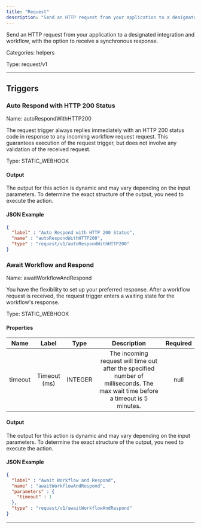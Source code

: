 ```yaml
---
title: "Request"
description: "Send an HTTP request from your application to a designated integration and workflow, with the option to receive a synchronous response."
---
```


Send an HTTP request from your application to a designated integration and workflow, with the option to receive a synchronous response.


Categories: helpers


Type: request/v1

<hr />






## Triggers


### Auto Respond with HTTP 200 Status
Name: autoRespondWithHTTP200

The request trigger always replies immediately with an HTTP 200 status code in response to any incoming workflow request request. This guarantees execution of the request trigger, but does not involve any validation of the received request.

Type: STATIC_WEBHOOK


#### Output

The output for this action is dynamic and may vary depending on the input parameters. To determine the exact structure of the output, you need to execute the action.

#### JSON Example
```json
{
  "label" : "Auto Respond with HTTP 200 Status",
  "name" : "autoRespondWithHTTP200",
  "type" : "request/v1/autoRespondWithHTTP200"
}
```


### Await Workflow and Respond
Name: awaitWorkflowAndRespond

You have the flexibility to set up your preferred response. After a workflow request is received, the request trigger enters a waiting state for the workflow's response.

Type: STATIC_WEBHOOK

#### Properties

|      Name       |      Label     |     Type     |     Description     | Required |
|:---------------:|:--------------:|:------------:|:-------------------:|:--------:|
| timeout | Timeout (ms) | INTEGER | The incoming request will time out after the specified number of milliseconds. The max wait time before a timeout is 5 minutes. | null |


#### Output

The output for this action is dynamic and may vary depending on the input parameters. To determine the exact structure of the output, you need to execute the action.

#### JSON Example
```json
{
  "label" : "Await Workflow and Respond",
  "name" : "awaitWorkflowAndRespond",
  "parameters" : {
    "timeout" : 1
  },
  "type" : "request/v1/awaitWorkflowAndRespond"
}
```


<hr />

